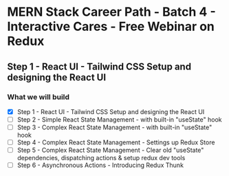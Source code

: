 # MERN Stack Career Path - Batch 4 - Interactive Cares - Free Webinar on Redux

## Step 1 - React UI - Tailwind CSS Setup and designing the React UI

### What we will build

-   [x] Step 1 - React UI - Tailwind CSS Setup and designing the React UI
-   [ ] Step 2 - Simple React State Management - with built-in "useState" hook
-   [ ] Step 3 - Complex React State Management - with built-in "useState" hook
-   [ ] Step 4 - Complex React State Management - Settings up Redux Store
-   [ ] Step 5 - Complex React State Management - Clear old "useState" dependencies, dispatching actions & setup redux dev tools
-   [ ] Step 6 - Asynchronous Actions - Introducing Redux Thunk
